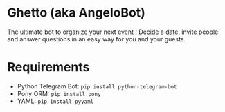 # Ghetto (aka AngeloBot)

The ultimate bot to organize your next event ! Decide a date, invite people and answer questions in an easy way for you and your guests.

# Requirements

- Python Telegram Bot: `pip install python-telegram-bot`
- Pony ORM: `pip install pony`
- YAML: `pip install pyyaml`
